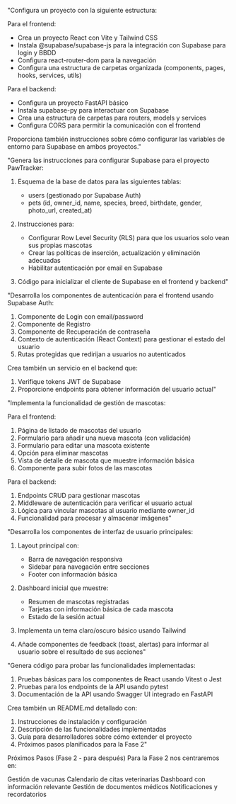 
"Configura un proyecto con la siguiente estructura:

Para el frontend:
- Crea un proyecto React con Vite y Tailwind CSS
- Instala @supabase/supabase-js para la integración con Supabase para login y BBDD
- Configura react-router-dom para la navegación
- Configura una estructura de carpetas organizada (components, pages, hooks, services, utils)

Para el backend:
- Configura un proyecto FastAPI básico
- Instala supabase-py para interactuar con Supabase
- Crea una estructura de carpetas para routers, models y services
- Configura CORS para permitir la comunicación con el frontend

Proporciona también instrucciones sobre cómo configurar las variables de entorno para Supabase en ambos proyectos."


"Genera las instrucciones para configurar Supabase para el proyecto PawTracker:

1. Esquema de la base de datos para las siguientes tablas:
   - users (gestionado por Supabase Auth)
   - pets (id, owner_id, name, species, breed, birthdate, gender, photo_url, created_at)
 
2. Instrucciones para:
   - Configurar Row Level Security (RLS) para que los usuarios solo vean sus propias mascotas
   - Crear las políticas de inserción, actualización y eliminación adecuadas
   - Habilitar autenticación por email en Supabase

3. Código para inicializar el cliente de Supabase en el frontend y backend"



"Desarrolla los componentes de autenticación para el frontend usando Supabase Auth:

1. Componente de Login con email/password
2. Componente de Registro
3. Componente de Recuperación de contraseña
4. Contexto de autenticación (React Context) para gestionar el estado del usuario
5. Rutas protegidas que redirijan a usuarios no autenticados

Crea también un servicio en el backend que:
1. Verifique tokens JWT de Supabase
2. Proporcione endpoints para obtener información del usuario actual"



"Implementa la funcionalidad de gestión de mascotas:

Para el frontend:
1. Página de listado de mascotas del usuario
2. Formulario para añadir una nueva mascota (con validación)
3. Formulario para editar una mascota existente
4. Opción para eliminar mascotas
5. Vista de detalle de mascota que muestre información básica
6. Componente para subir fotos de las mascotas

Para el backend:
1. Endpoints CRUD para gestionar mascotas
2. Middleware de autenticación para verificar el usuario actual
3. Lógica para vincular mascotas al usuario mediante owner_id
4. Funcionalidad para procesar y almacenar imágenes"


"Desarrolla los componentes de interfaz de usuario principales:

1. Layout principal con:
   - Barra de navegación responsiva
   - Sidebar para navegación entre secciones
   - Footer con información básica
   
2. Dashboard inicial que muestre:
   - Resumen de mascotas registradas
   - Tarjetas con información básica de cada mascota
   - Estado de la sesión actual
   
3. Implementa un tema claro/oscuro básico usando Tailwind
4. Añade componentes de feedback (toast, alertas) para informar al usuario sobre el resultado de sus acciones"



"Genera código para probar las funcionalidades implementadas:

1. Pruebas básicas para los componentes de React usando Vitest o Jest
2. Pruebas para los endpoints de la API usando pytest
3. Documentación de la API usando Swagger UI integrado en FastAPI

Crea también un README.md detallado con:
1. Instrucciones de instalación y configuración
2. Descripción de las funcionalidades implementadas
3. Guía para desarrolladores sobre cómo extender el proyecto
4. Próximos pasos planificados para la Fase 2"


Próximos Pasos (Fase 2 - para después)
Para la Fase 2 nos centraremos en:

Gestión de vacunas
Calendario de citas veterinarias
Dashboard con información relevante
Gestión de documentos médicos
Notificaciones y recordatorios